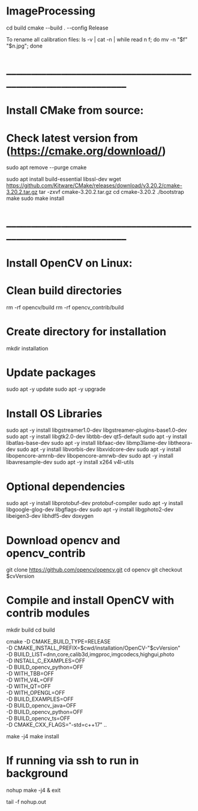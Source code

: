 # ImageProcessing

cd build
cmake --build . --config Release

To rename all calibration files:
ls -v | cat -n | while read n f; do mv -n "$f" "$n.jpg"; done 


# _____________________________________________________________
# Install CMake from source: 
# Check latest version from (https://cmake.org/download/)

sudo apt remove --purge cmake

sudo apt install build-essential libssl-dev
wget https://github.com/Kitware/CMake/releases/download/v3.20.2/cmake-3.20.2.tar.gz
tar -zxvf cmake-3.20.2.tar.gz
cd cmake-3.20.2
./bootstrap
make 
sudo make install 

# _____________________________________________________________
# Install OpenCV on Linux:

# Clean build directories
rm -rf opencv/build
rm -rf opencv_contrib/build

# Create directory for installation
mkdir installation

# Update packages
sudo apt -y update
sudo apt -y upgrade

# Install OS Libraries
sudo apt -y install libgstreamer1.0-dev libgstreamer-plugins-base1.0-dev
sudo apt -y install libgtk2.0-dev libtbb-dev qt5-default
sudo apt -y install libatlas-base-dev
sudo apt -y install libfaac-dev libmp3lame-dev libtheora-dev
sudo apt -y install libvorbis-dev libxvidcore-dev
sudo apt -y install libopencore-amrnb-dev libopencore-amrwb-dev
sudo apt -y install libavresample-dev
sudo apt -y install x264 v4l-utils

# Optional dependencies
sudo apt -y install libprotobuf-dev protobuf-compiler
sudo apt -y install libgoogle-glog-dev libgflags-dev
sudo apt -y install libgphoto2-dev libeigen3-dev libhdf5-dev doxygen

# Download opencv and opencv_contrib
git clone https://github.com/opencv/opencv.git
cd opencv
git checkout $cvVersion

# Compile and install OpenCV with contrib modules
mkdir build
cd build

cmake -D CMAKE_BUILD_TYPE=RELEASE \
-D CMAKE_INSTALL_PREFIX=$cwd/installation/OpenCV-"$cvVersion" \
-D BUILD_LIST=dnn,core,calib3d,imgproc,imgcodecs,highgui,photo \
-D INSTALL_C_EXAMPLES=OFF \
-D BUILD_opencv_python=OFF \
-D WITH_TBB=OFF \
-D WITH_V4L=OFF \
-D WITH_QT=OFF \
-D WITH_OPENGL=OFF \
-D BUILD_EXAMPLES=OFF \
-D BUILD_opencv_java=OFF \
-D BUILD_opencv_python=OFF \
-D BUILD_opencv_ts=OFF \
-D CMAKE_CXX_FLAGS="-std=c++17" ..
 	
make -j4
make install

# If running via ssh to run in background
nohup make -j4 & exit

tail -f nohup.out